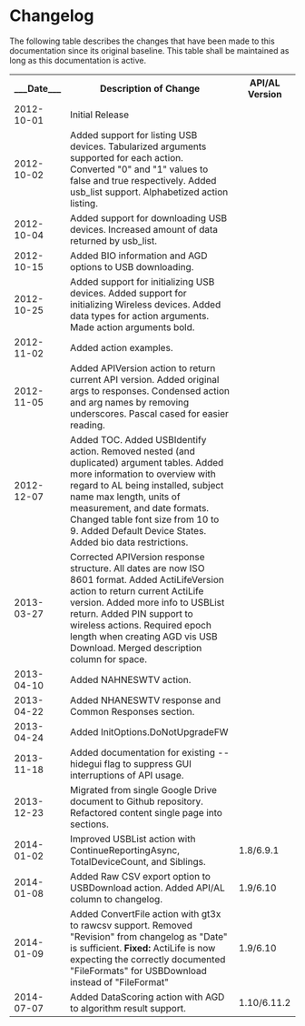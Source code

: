 # Changelog

The following table describes the changes that have been made to this documentation since its original baseline.  This table shall be maintained as long as this documentation is active.

<table>
  <tr>
    <th>___Date___</th>
    <th>Description of Change</th>
    <th>API/AL Version</th>
  </tr>
  <tr>
    <td>2012-10-01</td>
    <td>Initial Release</td>
    <td></td>
  </tr>
  <tr>
    <td>2012-10-02</td>
    <td>Added support for listing USB devices. Tabularized arguments supported for each action. Converted "0" and "1" values to false and true respectively.  Added usb_list support. Alphabetized action listing.</td>
    <td></td>
  </tr>
  <tr>
    <td>2012-10-04</td>
    <td>Added support for downloading USB devices.  Increased amount of data returned by usb_list.</td>
    <td></td>
  </tr>
  <tr>
    <td>2012-10-15</td>
    <td>Added BIO information and AGD options to USB downloading.</td>
    <td></td>
  </tr>
  <tr>
    <td>2012-10-25</td>
    <td>Added support for initializing USB devices.  Added support for initializing Wireless devices.  Added data types for action arguments.  Made action arguments bold.</td>
    <td></td>
  </tr>
  <tr>
    <td>2012-11-02</td>
    <td>Added action examples.</td>
    <td></td>
  </tr>
  <tr>
    <td>2012-11-05</td>
    <td>Added APIVersion action to return current API version.  Added original args to responses. Condensed action and arg names by removing underscores. Pascal cased for easier reading.</td>
    <td></td>
  </tr>
  <tr>
    <td>2012-12-07</td>
    <td>Added TOC. Added USBIdentify action. Removed nested (and duplicated) argument tables. Added more information to overview with regard to AL being installed, subject name max length, units of measurement, and date formats. Changed table font size from 10 to 9. Added Default Device States. Added bio data restrictions.</td>
    <td></td>
  </tr>
  <tr>
    <td>2013-03-27</td>
    <td>Corrected APIVersion response structure. All dates are now ISO 8601 format. Added ActiLifeVersion action to return current ActiLife version. Added more info to USBList return. Added PIN support to wireless actions. Required epoch length when creating AGD vis USB Download. Merged description column for space.</td>
    <td></td>
  </tr>
  <tr>
    <td>2013-04-10</td>
    <td>Added NAHNESWTV action.</td>
    <td></td>
  </tr>
  <tr>
    <td>2013-04-22</td>
    <td>Added NHANESWTV response and Common Responses section.</td>
    <td></td>
  </tr>
  <tr>
    <td>2013-04-24</td>
    <td>Added InitOptions.DoNotUpgradeFW</td>
    <td></td>
  </tr>
  <tr>
    <td>2013-11-18</td>
    <td>Added documentation for existing --hidegui flag to suppress GUI interruptions of API usage.</td>
    <td></td>
  </tr>
  <tr>
    <td>2013-12-23</td>
    <td>Migrated from single Google Drive document to Github repository. Refactored content single page into sections.</td>
    <td></td>
  </tr>
  <tr>
    <td>2014-01-02</td>
    <td>Improved USBList action with ContinueReportingAsync, TotalDeviceCount, and Siblings.</td>
    <td>1.8/6.9.1</td>
  </tr>
  <tr>
    <td>2014-01-08</td>
    <td>Added Raw CSV export option to USBDownload action. Added API/AL column to changelog.</td>
    <td>1.9/6.10</td>
  </tr>
  <tr>
    <td>2014-01-09</td>
    <td>Added ConvertFile action with gt3x to rawcsv support. Removed "Revision" from changelog as "Date" is sufficient. <strong>Fixed: </strong>ActiLife is now expecting the correctly documented "FileFormats" for USBDownload instead of "FileFormat"</td>
    <td>1.9/6.10</td>
  </tr>
  <tr>
    <td>2014-07-07</td>
    <td>Added DataScoring action with AGD to algorithm result support.</td>
    <td>1.10/6.11.2</td>
  </tr>
</table>
